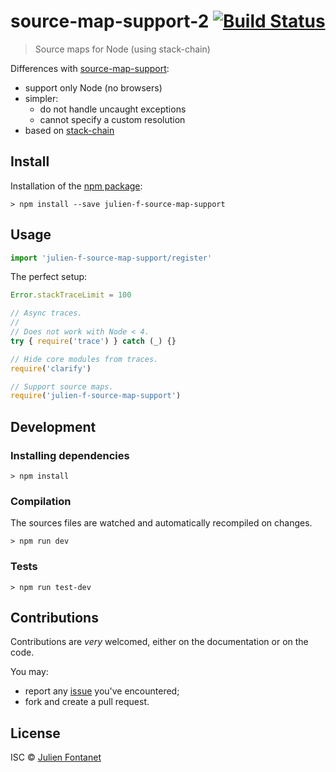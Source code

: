 # source-map-support-2 [![Build Status](https://travis-ci.org/julien-f/js-source-map-support-2.png?branch=master)](https://travis-ci.org/julien-f/js-source-map-support-2)

> Source maps for Node (using stack-chain)

Differences with [source-map-support](https://www.npmjs.com/package/source-map-support):

- support only Node (no browsers)
- simpler:
    - do not handle uncaught exceptions
    - cannot specify a custom resolution
- based on [stack-chain](https://www.npmjs.com/package/stack-chain)

## Install

Installation of the [npm package](https://npmjs.org/package/julien-f-source-map-support):

```
> npm install --save julien-f-source-map-support
```

## Usage

```js
import 'julien-f-source-map-support/register'
```

The perfect setup:

```js
Error.stackTraceLimit = 100

// Async traces.
//
// Does not work with Node < 4.
try { require('trace') } catch (_) {}

// Hide core modules from traces.
require('clarify')

// Support source maps.
require('julien-f-source-map-support')
```

## Development

### Installing dependencies

```
> npm install
```

### Compilation

The sources files are watched and automatically recompiled on changes.

```
> npm run dev
```

### Tests

```
> npm run test-dev
```

## Contributions

Contributions are *very* welcomed, either on the documentation or on
the code.

You may:

- report any [issue](https://github.com/julien-f/js-source-map-support-2/issues)
  you've encountered;
- fork and create a pull request.

## License

ISC © [Julien Fontanet](https://github.com/julien-f)
